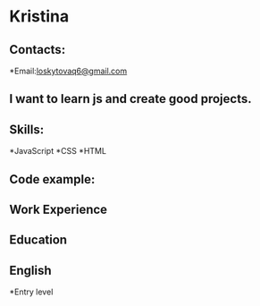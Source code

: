 # Kristina
## Contacts:
*Email:loskytovaq6@gmail.com
## I want to learn js and create good projects.
## Skills:
*JavaScript
*CSS
*HTML
## Code example:
## Work Experience
## Education
## English
*Entry level
